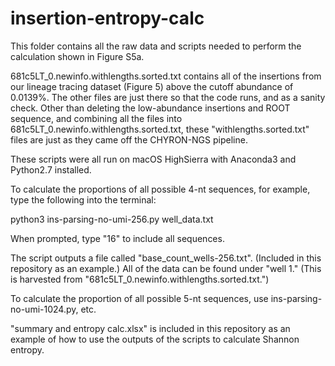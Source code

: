 # insertion-entropy-calc
This folder contains all the raw data and scripts needed to perform the calculation shown in Figure S5a.

681c5LT_0.newinfo.withlengths.sorted.txt contains all of the insertions from our lineage tracing dataset (Figure 5)
above the cutoff abundance of 0.0139%. The other files are just there so that the code runs, and as a sanity check.
Other than deleting the low-abundance insertions and ROOT sequence, and combining all the files into 
681c5LT_0.newinfo.withlengths.sorted.txt, these "withlengths.sorted.txt" files are just as they came off the 
CHYRON-NGS pipeline.

These scripts were all run on macOS HighSierra with Anaconda3 and Python2.7 installed.

To calculate the proportions of all possible 4-nt sequences, for example, type the following into the terminal:

python3 ins-parsing-no-umi-256.py well_data.txt

When prompted, type "16" to include all sequences.

The script outputs a file called "base_count_wells-256.txt". (Included in this repository as an example.) All of the
data can be found under "well 1." (This is harvested from "681c5LT_0.newinfo.withlengths.sorted.txt.") 

To calculate the proportion of all possible 5-nt sequences, use ins-parsing-no-umi-1024.py, etc.

"summary and entropy calc.xlsx" is included in this repository as an example of how to use the outputs of the scripts
to calculate Shannon entropy.
